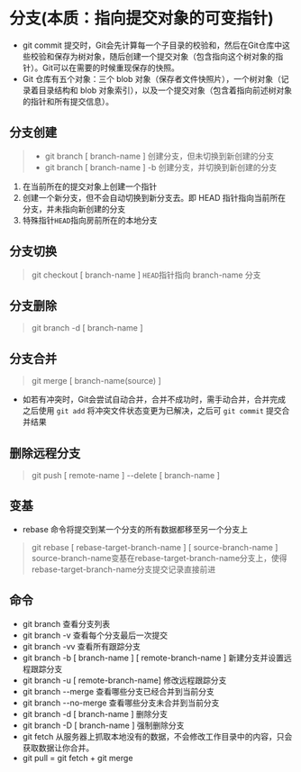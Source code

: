 # 分支(本质：指向提交对象的可变指针)
- git commit 提交时，Git会先计算每一个子目录的校验和，然后在Git仓库中这些校验和保存为树对象，随后创建一个提交对象（包含指向这个树对象的指针）。Git可以在需要的时候重现保存的快照。
- Git 仓库有五个对象：三个 blob 对象（保存者文件快照片），一个树对象（记录着目录结构和 blob 对象索引），以及一个提交对象（包含着指向前述树对象的指针和所有提交信息）。


## 分支创建
>   - git branch [ branch-name ] 创建分支，但未切换到新创建的分支
>   - git branch [ branch-name ] -b  创建分支，并切换到新创建的分支

1. 在当前所在的提交对象上创建一个指针
2. 创建一个新分支，但不会自动切换到新分支去。即 HEAD 指针指向当前所在分支，并未指向新创建的分支
3. 特殊指针`HEAD`指向房前所在的本地分支

## 分支切换
>   git checkout [ branch-name ] `HEAD`指针指向 branch-name 分支

## 分支删除
>   git branch -d [ branch-name ]

## 分支合并
>   git merge [ branch-name(source) ]
- 如若有冲突时，Git会尝试自动合并，合并不成功时，需手动合并，合并完成之后使用 `git add` 将冲突文件状态变更为已解决，之后可 `git commit` 提交合并结果

## 删除远程分支
>   git push [ remote-name ] --delete [ branch-name ]

## 变基
- rebase 命令将提交到某一个分支的所有数据都移至另一个分支上
>   git rebase [ rebase-target-branch-name ] [ source-branch-name ]  source-branch-name变基在rebase-target-branch-name分支上，使得rebase-target-branch-name分支提交记录直接前进

## 命令
- git branch 查看分支列表
- git branch -v 查看每个分支最后一次提交
- git branch -vv 查看所有跟踪分支
- git branch -b [ branch-name ] [ remote-branch-name ] 新建分支并设置远程跟踪分支
- git branch -u [ remote-branch-name] 修改远程跟踪分支
- git branch --merge 查看哪些分支已经合并到当前分支
- git branch --no-merge 查看哪些分支未合并到当前分支
- git branch -d [ branch-name ] 删除分支
- git branch -D [ branch-name ] 强制删除分支
- git fetch 从服务器上抓取本地没有的数据，不会修改工作目录中的内容，只会获取数据让你合并。
- git pull = git fetch + git merge


